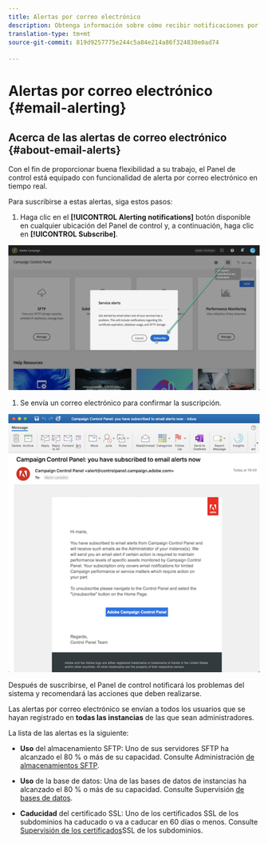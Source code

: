 ```yaml
---
title: Alertas por correo electrónico
description: Obtenga información sobre cómo recibir notificaciones por correo electrónico en caso de problemas con las instancias de Campaña
translation-type: tm+mt
source-git-commit: 819d9257775e244c5a84e214a86f324830e0ad74

---
```



# Alertas por correo electrónico {#email-alerting}

## Acerca de las alertas de correo electrónico {#about-email-alerts}

Con el fin de proporcionar buena flexibilidad a su trabajo, el Panel de control está equipado con funcionalidad de alerta por correo electrónico en tiempo real.

Para suscribirse a estas alertas, siga estos pasos:

1. Haga clic en el **[!UICONTROL Alerting notifications]** botón disponible en cualquier ubicación del Panel de control y, a continuación, haga clic en **[!UICONTROL Subscribe]**.

![](assets/subscribing.png)

1. Se envía un correo electrónico para confirmar la suscripción.

![](assets/email_subscription.png)

Después de suscribirse, el Panel de control notificará los problemas del sistema y recomendará las acciones que deben realizarse.

Las alertas por correo electrónico se envían a todos los usuarios que se hayan registrado en **todas las instancias** de las que sean administradores.

La lista de las alertas es la siguiente:

* **Uso** del almacenamiento SFTP: Uno de sus servidores SFTP ha alcanzado el 80 % o más de su capacidad. Consulte Administración [de almacenamientos SFTP](../../sftp/using/sftp-storage-management.md).

* **Uso** de la base de datos: Una de las bases de datos de instancias ha alcanzado el 80 % o más de su capacidad. Consulte Supervisión [de bases de datos](../../performance-monitoring/using/database-monitoring.md).

* **Caducidad** del certificado SSL: Uno de los certificados SSL de los subdominios ha caducado o va a caducar en 60 días o menos. Consulte [Supervisión de los certificados](../../subdomains-certificates/using/monitoring-ssl-certificates.md)SSL de los subdominios.
